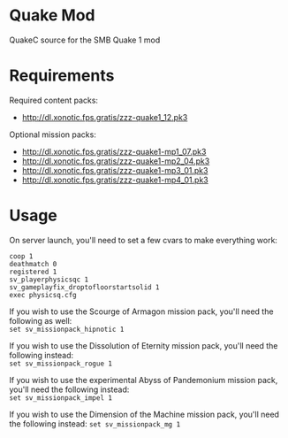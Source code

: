 Quake Mod
=========

QuakeC source for the SMB Quake 1 mod


Requirements
============
 
Required content packs:
 - http://dl.xonotic.fps.gratis/zzz-quake1_12.pk3

Optional mission packs:
 - http://dl.xonotic.fps.gratis/zzz-quake1-mp1_07.pk3
 - http://dl.xonotic.fps.gratis/zzz-quake1-mp2_04.pk3
 - http://dl.xonotic.fps.gratis/zzz-quake1-mp3_01.pk3
 - http://dl.xonotic.fps.gratis/zzz-quake1-mp4_01.pk3


Usage
=====

On server launch, you'll need to set a few cvars to make everything work:

`coop 1`  
`deathmatch 0`  
`registered 1`  
`sv_playerphysicsqc 1`  
`sv_gameplayfix_droptofloorstartsolid 1`  
`exec physicsq.cfg`  


If you wish to use the Scourge of Armagon mission pack, you'll need the following as well:  
`set sv_missionpack_hipnotic 1`

If you wish to use the Dissolution of Eternity mission pack, you'll need the following instead:  
`set sv_missionpack_rogue 1`

If you wish to use the experimental Abyss of Pandemonium mission pack, you'll need the following instead:  
`set sv_missionpack_impel 1`

If you wish to use the Dimension of the Machine mission pack, you'll need the following instead:
`set sv_missionpack_mg 1`
